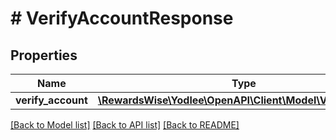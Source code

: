 # # VerifyAccountResponse

## Properties

Name | Type | Description | Notes
------------ | ------------- | ------------- | -------------
**verify_account** | [**\RewardsWise\Yodlee\OpenAPI\Client\Model\VerifyAccount**](VerifyAccount.md) |  | [optional]

[[Back to Model list]](../../README.md#models) [[Back to API list]](../../README.md#endpoints) [[Back to README]](../../README.md)
